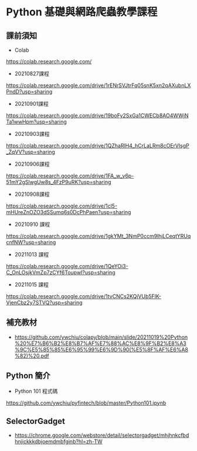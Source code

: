 # Python 基礎與網路爬蟲教學課程

## 課前須知

- Colab

https://colab.research.google.com/

- 20210827課程

https://colab.research.google.com/drive/1rENrSVJtrFq05snK5xn2qAXubnLXPndD?usp=sharing

- 20210901課程

https://colab.research.google.com/drive/19boFy2SxGa1CWECb8AO4WWjNTa1wwHpm?usp=sharing

- 20210903課程

https://colab.research.google.com/drive/1QZhaRlH4_hCrLaLRm8cOErVlsgP_ZqVV?usp=sharing

- 20210906課程

https://colab.research.google.com/drive/1FA_w_y6p-51mY2gSlwgUw8s_4FzP9uRK?usp=sharing

- 20210908課程

https://colab.research.google.com/drive/1cl5-mHUreZnOZO3dSSumq6s0DcPhPaen?usp=sharing

- 20210910 課程

https://colab.research.google.com/drive/1gkYMt_3NmP0ccm9lhjLCeqtYRUqcnfNW?usp=sharing

- 20211013 課程

https://colab.research.google.com/drive/1QeYOi3-C_OnLOsjkVmZp7zCYf6ToupwI?usp=sharing

- 20211015 課程

https://colab.research.google.com/drive/1tvCNCs2KQjVUb5FlK-VjenCbz2y7STVQ?usp=sharing

## 補充教材

- https://github.com/ywchiu/colapy/blob/main/slide/20211019%20Python%20%E7%B6%B2%E8%B7%AF%E7%88%AC%E8%9F%B2%E8%A3%9C%E5%85%85%E6%95%99%E6%9D%90(%E5%8F%AF%E6%A8%82)%20.pdf

## Python 簡介

- Python 101 程式碼

https://github.com/ywchiu/pyfintech/blob/master/Python101.ipynb

## SelectorGadget

- https://chrome.google.com/webstore/detail/selectorgadget/mhjhnkcfbdhnjickkkdbjoemdmbfginb?hl=zh-TW
